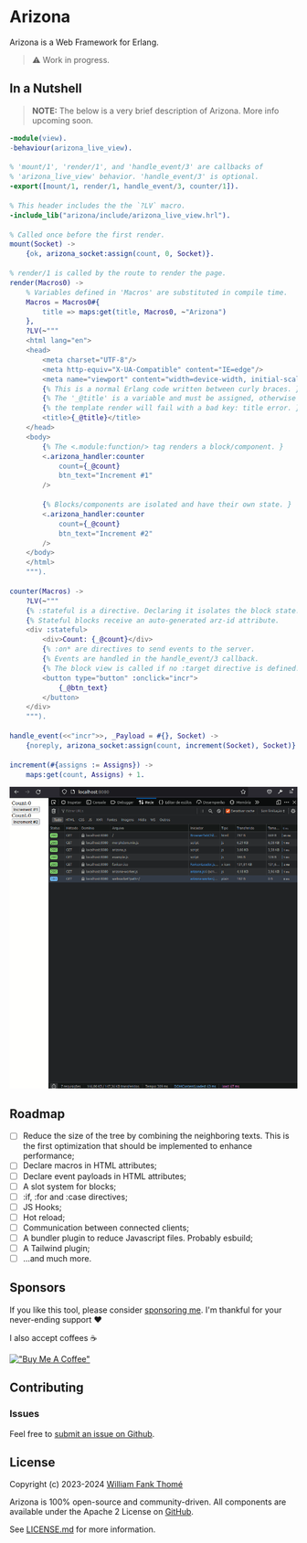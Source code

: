 # Arizona

Arizona is a Web Framework for Erlang.

> ⚠️ Work in progress.

## In a Nutshell

> **NOTE:** The below is a very brief description of Arizona. More
> info upcoming soon.

```erlang
-module(view).
-behaviour(arizona_live_view).

% 'mount/1', 'render/1', and 'handle_event/3' are callbacks of
% 'arizona_live_view' behavior. 'handle_event/3' is optional.
-export([mount/1, render/1, handle_event/3, counter/1]).

% This header includes the the `?LV` macro.
-include_lib("arizona/include/arizona_live_view.hrl").

% Called once before the first render.
mount(Socket) ->
    {ok, arizona_socket:assign(count, 0, Socket)}.

% render/1 is called by the route to render the page.
render(Macros0) ->
    % Variables defined in 'Macros' are substituted in compile time.
    Macros = Macros0#{
        title => maps:get(title, Macros0, ~"Arizona")
    },
    ?LV(~"""
    <html lang="en">
    <head>
        <meta charset="UTF-8"/>
        <meta http-equiv="X-UA-Compatible" content="IE=edge"/>
        <meta name="viewport" content="width=device-width, initial-scale=1.0"/>
        {% This is a normal Erlang code written between curly braces. }
        {% The '_@title' is a variable and must be assigned, otherwise }
        {% the template render will fail with a bad key: title error. }
        <title>{_@title}</title>
    </head>
    <body>
        {% The <.module:function/> tag renders a block/component. }
        <.arizona_handler:counter
            count={_@count}
            btn_text="Increment #1"
        />

        {% Blocks/components are isolated and have their own state. }
        <.arizona_handler:counter
            count={_@count}
            btn_text="Increment #2"
        />
    </body>
    </html>
    """).

counter(Macros) ->
    ?LV(~"""
    {% :stateful is a directive. Declaring it isolates the block state. }
    {% Stateful blocks receive an auto-generated arz-id attribute.      }
    <div :stateful>
        <div>Count: {_@count}</div>
        {% :on* are directives to send events to the server.            }
        {% Events are handled in the handle_event/3 callback.           }
        {% The block view is called if no :target directive is defined. }
        <button type="button" :onclick="incr">
            {_@btn_text}
        </button>
    </div>
    """).

handle_event(<<"incr">>, _Payload = #{}, Socket) ->
    {noreply, arizona_socket:assign(count, increment(Socket), Socket)}.

increment(#{assigns := Assigns}) ->
    maps:get(count, Assigns) + 1.
```

![showcase](/assets/showcase.gif)

## Roadmap

- [ ] Reduce the size of the tree by combining the neighboring texts.
This is the first optimization that should be implemented to enhance performance;
- [ ] Declare macros in HTML attributes;
- [ ] Declare event payloads in HTML attributes;
- [ ] A slot system for blocks;
- [ ] :if, :for and :case directives;
- [ ] JS Hooks;
- [ ] Hot reload;
- [ ] Communication between connected clients;
- [ ] A bundler plugin to reduce Javascript files. Probably esbuild;
- [ ] A Tailwind plugin;
- [ ] ...and much more.

## Sponsors

If you like this tool, please consider [sponsoring me](https://github.com/sponsors/williamthome).
I'm thankful for your never-ending support :heart:

I also accept coffees :coffee:

[!["Buy Me A Coffee"](https://www.buymeacoffee.com/assets/img/custom_images/orange_img.png)](https://www.buymeacoffee.com/williamthome)

## Contributing

### Issues

Feel free to [submit an issue on Github](https://github.com/williamthome/arizona/issues/new).

## License

Copyright (c) 2023-2024 [William Fank Thomé](https://github.com/williamthome)

Arizona is 100% open-source and community-driven. All components are
available under the Apache 2 License on [GitHub](https://github.com/williamthome/arizona).

See [LICENSE.md](LICENSE.md) for more information.

